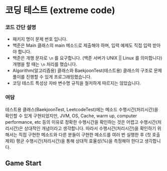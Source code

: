 # 코딩 테스트 (extreme code)

### 코드 간단 설명

- 패키지 명이 문제 번호 입니다.
- 백준은 Main 클래스의 main 메소드로 제출해야 하며, 입력 예제도 직접 입력 받아야 합니다.
- 백준은 개행 문자로 `\n` 를 요구합니다. (백준 서버가 UNIX || Linux 를 의미합니다) 개행을 할 때는 `\n` 처리를 했습니다.
- Algorithm(알고리즘용) 클래스와 BaekjoonTest(테스트용) 클래스의 구조로 문제풀이를 진행할 수 있게 프로그래밍했습니다.
- 코딩 테스트 특성상 자바 변수명 규칙을 철저하게 따르지는 않았습니다.

### 여담

테스트용 클래스(BaekjoonTest, LeetcodeTest)에는 메소드 수행시간(처리시간)을 확인할 수 있게 구현되었지만, JVM, OS, Cache, warm up, computer performance,
etc 등의 이유로 정확한 수행시간을 확인하는 것은 어렵고 수행시간(처리시간)은 상대적인 개념이라고 생각합니다. 따라서 수행시간(처리시간)을 확인하기 위해서는 직접 구현한 메소드와 다른 분들이 구현한 메소드를 여러
번 실행한 후 (첫 호출 제외) 평균 수행시간(처리시간)을 통해 상대적 효율성(%)을 측정해야 한다고 생각합니다.

## Game Start